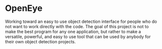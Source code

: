 # OpenEye
Working toward an easy to use object detection interface for people who do not want to work directly with the code.
The goal of this project is not to make the best program for any one application, but rather to make a versatile, powerful, and easy to use tool that can be used by anybody for their own object detection projects. 
